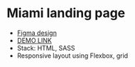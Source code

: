 # Miami landing page
 * [Figma design](https://www.figma.com/file/nHz8bflIwJaWP3P99vKTH5/miami_home_new?node-id=16033%3A3)
 * [DEMO LINK](https://KatyKuzmenko.github.io/layout_miami/)
 * Stack: HTML, SASS
 * Responsive layout using Flexbox, grid
